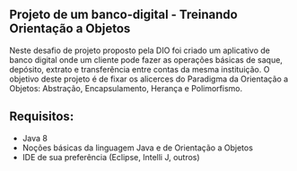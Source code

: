 ##  Projeto de um banco-digital - Treinando Orientação a Objetos

Neste desafio de projeto proposto pela DIO foi criado um aplicativo de banco digital onde um cliente pode fazer as operações básicas de saque, depósito, extrato e transferência entre contas da mesma instituição.
O objetivo deste projeto é de fixar os alicerces do Paradigma da Orientação a Objetos: Abstração, Encapsulamento, Herança e Polimorfismo.

## Requisitos:

- Java 8
- Noções básicas da linguagem Java e de Orientação a Objetos
- IDE de sua preferência (Eclipse, Intelli J, outros)
